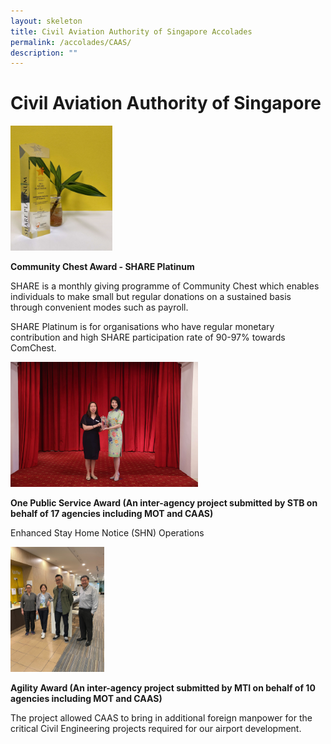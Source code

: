 ```yaml
---
layout: skeleton
title: Civil Aviation Authority of Singapore Accolades
permalink: /accolades/CAAS/
description: ""
---
```

<style type="text/css">
  .cont {
    min-height: 100vh;
  }
</style>
<div class="container-lg py-5 my-5 text-center cont">
  <h1>Civil Aviation Authority of Singapore</h1>
  <div class="row py-5">
    <div class="col-sm-4 mb-3 mx-auto">
      <img src="/images/Accolades/CAAS/1. ComChest Award 2022 - SHARE Platinum award (crystal).jpg" alt="Maritime and Port Authority of Singapore" height="200" />
      <p class="mt-3">
        <b>Community Chest Award - SHARE Platinum </b>
      </p>
      <p> SHARE is a monthly giving programme of Community Chest which enables individuals to make small but regular donations on a sustained basis through convenient modes such as payroll. </p>
      <p> SHARE Platinum is for organisations who have regular monetary contribution and high SHARE participation rate of 90-97% towards ComChest. </p>
    </div>
    <div class="col-sm-4 mb-3 mx-auto">
      <img src="/images/Accolades/CAAS/1. ComChest Award 2022 - SHARE Platinum award.jpg" alt="Maritime and Port Authority of Singapore" height="200" />
      <p class="mt-3">
        <b>One Public Service Award (An inter-agency project submitted by STB on behalf of 17 agencies including MOT and CAAS) </b>
      </p>
      <p>Enhanced Stay Home Notice (SHN) Operations</p>
    </div>
    <div class="col-sm-4 mb-3 mx-auto">
      <img src="/images/Accolades/CAAS/2. Project Haven.jpg" alt="Maritime and Port Authority of Singapore" height="200" />
      <p class="mt-3">
        <b>Agility Award (An inter-agency project submitted by MTI on behalf of 10 agencies including MOT and CAAS) </b>
      </p>
      <p> The project allowed CAAS to bring in additional foreign manpower for the critical Civil Engineering projects required for our airport development.  </p>
    </div>
  </div>
</div>